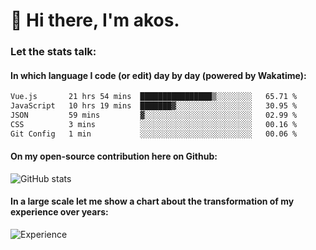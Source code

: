 # 👋 Hi there, I'm akos. 


### Let the stats talk:


#### In which language I code (or edit) day by day (powered by Wakatime): 

<!--START_SECTION:waka-->

```txt
Vue.js       21 hrs 54 mins  ████████████████▒░░░░░░░░   65.71 %
JavaScript   10 hrs 19 mins  ███████▓░░░░░░░░░░░░░░░░░   30.95 %
JSON         59 mins         ▓░░░░░░░░░░░░░░░░░░░░░░░░   02.99 %
CSS          3 mins          ░░░░░░░░░░░░░░░░░░░░░░░░░   00.16 %
Git Config   1 min           ░░░░░░░░░░░░░░░░░░░░░░░░░   00.06 %
```

<!--END_SECTION:waka-->

#### On my open-source contribution here on Github:
 
![GitHub stats](https://github-readme-stats.vercel.app/api?username=akosbalasko)

#### In a large scale let me show a chart about the transformation of my experience over years:   

![Experience](https://cr-skills-chart-widget.azurewebsites.net/api/api?username=akosbalasko)
